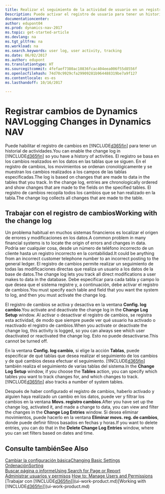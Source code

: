 ```yaml
---
title: Realizar el seguimiento de la actividad de usuario en un registro de cambios
Description: Puede activar el registro de usuario para tener un historial de los cambios realizados en los datos de las tablas de las que se hace el seguimiento.
documentationcenter: 
author: edupont04
ms.prod: dynamics-nav-2017
ms.topic: get-started-article
ms.devlang: na
ms.tgt_pltfrm: na
ms.workload: na
ms.search.keywords: user log, user activity, tracking
ms.date: 06/02/2017
ms.author: edupont
ms.translationtype: HT
ms.sourcegitcommit: 4fefaef7380ac10836fcac404eea006f55d8556f
ms.openlocfilehash: 74d70c9929cfa29909281b964488319be7a9f127
ms.contentlocale: es-es
ms.lasthandoff: 10/16/2017

---
```

# <a name="logging-changes-in-dynamics-nav"></a><span data-ttu-id="d7942-103">Registrar cambios de Dynamics NAV</span><span class="sxs-lookup"><span data-stu-id="d7942-103">Logging Changes in Dynamics NAV</span></span>
<span data-ttu-id="d7942-104">Puede habilitar el registro de cambios en [!INCLUDE[d365fin](includes/d365fin_md.md)] para tener un historial de actividades.</span><span class="sxs-lookup"><span data-stu-id="d7942-104">You can enable the change log in [!INCLUDE[d365fin](includes/d365fin_md.md)] so you have a history of activities.</span></span> <span data-ttu-id="d7942-105">El registro se basa en los cambios realizados en los datos en las tablas que se siguen. En el registro de cambios, los movimientos se ordenan cronológicamente y se muestran los cambios realizados a los campos de las tablas especificadas.</span><span class="sxs-lookup"><span data-stu-id="d7942-105">The log is based on changes that are made to data in the tables that you track. In the change log, entries are chronologically ordered and show changes that are made to the fields on the specified tables.</span></span> <span data-ttu-id="d7942-106">El registro de cambios recopila todos los cambios que se han realizado en la tabla.</span><span class="sxs-lookup"><span data-stu-id="d7942-106">The change log collects all changes that are made to the table.</span></span>  

## <a name="working-with-the-change-log"></a><span data-ttu-id="d7942-107">Trabajar con el registro de cambios</span><span class="sxs-lookup"><span data-stu-id="d7942-107">Working with the change log</span></span>
<span data-ttu-id="d7942-108">Un problema habitual en muchos sistemas financieros es localizar el origen de errores y modificaciones en los datos.</span><span class="sxs-lookup"><span data-stu-id="d7942-108">A common problem in many financial systems is to locate the origin of errors and changes in data.</span></span> <span data-ttu-id="d7942-109">Podría ser cualquier cosa, desde un número de teléfono incorrecto de un cliente hasta un registro incorrecto en la contabilidad.</span><span class="sxs-lookup"><span data-stu-id="d7942-109">It could be anything from an incorrect customer telephone number to an incorrect posting to the general ledger.</span></span> <span data-ttu-id="d7942-110">El registro de cambios permite realizar un seguimiento de todas las modificaciones directas que realiza un usuario a los datos de la base de datos.</span><span class="sxs-lookup"><span data-stu-id="d7942-110">The change log lets you track all direct modifications a user makes to data in the database.</span></span> <span data-ttu-id="d7942-111">Debe especificar para cada tabla y campo lo que desea que el sistema registre y, a continuación, debe activar el registro de cambios.</span><span class="sxs-lookup"><span data-stu-id="d7942-111">You must specify each table and field that you want the system to log, and then you must activate the change log.</span></span>  

<span data-ttu-id="d7942-112">El registro de cambios se activa y desactiva en la ventana **Config. log cambio**.</span><span class="sxs-lookup"><span data-stu-id="d7942-112">You activate and deactivate the change log in the **Change Log Setup** window.</span></span> <span data-ttu-id="d7942-113">Al activar o desactivar el registro de cambios, se registra esta actividad, de modo que siempre puede ver qué usuario ha activado o reactivado el registro de cambios.</span><span class="sxs-lookup"><span data-stu-id="d7942-113">When you activate or deactivate the change log, this activity is logged, so you can always see which user deactivated or reactivated the change log.</span></span> <span data-ttu-id="d7942-114">Esto no puede desactivarse.</span><span class="sxs-lookup"><span data-stu-id="d7942-114">This cannot be turned off.</span></span>  

<span data-ttu-id="d7942-115">En la ventana **Config. log cambio**, si elige la acción **Tablas**, puede especificar de qué tablas que desea realizar el seguimiento de los cambios y de qué cambios desea efectuar el seguimiento. [!INCLUDE[d365fin](includes/d365fin_md.md)] también realiza el seguimiento de varias tablas del sistema.</span><span class="sxs-lookup"><span data-stu-id="d7942-115">In the **Change Log Setup** window, if you choose the **Tables** action, you can specify which tables you want to track changes for, and which changes to track. [!INCLUDE[d365fin](includes/d365fin_md.md)] also tracks a number of system tables.</span></span>

<span data-ttu-id="d7942-116">Después de haber configurado el registro de cambios, haberlo activado y alguien haya realizado un cambio en los datos, puede ver y filtrar los cambios en la ventana **Movs. registro cambios**.</span><span class="sxs-lookup"><span data-stu-id="d7942-116">After you have set up the change log, activated it, and made a change to data, you can view and filter the changes in the **Change Log Entries** window.</span></span> <span data-ttu-id="d7942-117">Si desea eliminar movimientos, puede hacerlo en la ventana **Eliminar movs. reg. de cambios**, donde puede definir filtros basados en fechas y horas.</span><span class="sxs-lookup"><span data-stu-id="d7942-117">If you want to delete entries, you can do that in the **Delete Change Log Entries** window, where you can set filters based on dates and time.</span></span>  

## <a name="see-also"></a><span data-ttu-id="d7942-118">Consulte también</span><span class="sxs-lookup"><span data-stu-id="d7942-118">See Also</span></span>
[<span data-ttu-id="d7942-119">Cambiar la configuración básica</span><span class="sxs-lookup"><span data-stu-id="d7942-119">Changing Basic Settings</span></span>](ui-change-basic-settings.md)  
[<span data-ttu-id="d7942-120">Ordenación</span><span class="sxs-lookup"><span data-stu-id="d7942-120">Sorting</span></span>](ui-sorting.md)  
[<span data-ttu-id="d7942-121">Buscar página o informe</span><span class="sxs-lookup"><span data-stu-id="d7942-121">Using Search for Page or Report</span></span>](ui-search.md)  
<span data-ttu-id="d7942-122">[Administrar usuarios y permisos](ui-how-users-permissions.md)  </span><span class="sxs-lookup"><span data-stu-id="d7942-122">[How to: Manage Users and Permissions](ui-how-users-permissions.md)  </span></span>  
<span data-ttu-id="d7942-123">[Trabajar con [!INCLUDE[d365fin](includes/d365fin_md.md)]](ui-work-product.md)</span><span class="sxs-lookup"><span data-stu-id="d7942-123">[Working with [!INCLUDE[d365fin](includes/d365fin_md.md)]](ui-work-product.md)</span></span>  

